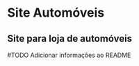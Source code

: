 # Site Automóveis
Site para loja de automóveis
---------------------------------
#TODO Adicionar informações ao README
